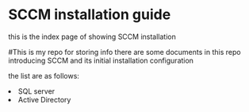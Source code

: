 # SCCM installation guide
this is the index page of showing SCCM installation

#This is my repo for storing info
there are some documents in this repo introducing SCCM and its initial installation configuration

the list are as follows:
<li>SQL server</li>
<li>Active Directory</li>
